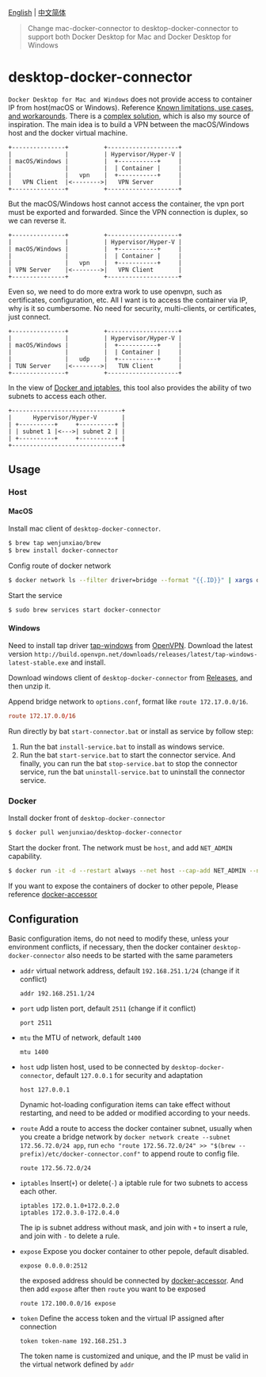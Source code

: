 [English](https://github.com/wenjunxiao/mac-docker-connector/blob/master/README.md) | [中文简体](https://github.com/wenjunxiao/mac-docker-connector/blob/master/README-ZH.md)

> Change mac-docker-connector to desktop-docker-connector to support both Docker Desktop for Mac and Docker Desktop for Windows
# desktop-docker-connector

  `Docker Desktop for Mac and Windows` does not provide access to container IP from host(macOS or Windows). 
  Reference [Known limitations, use cases, and workarounds](https://docs.docker.com/docker-for-mac/networking/#i-cannot-ping-my-containers). 
  There is a [complex solution](https://pjw.io/articles/2018/04/25/access-to-the-container-network-of-docker-for-mac/),
  which is also my source of inspiration. The main idea is to build a VPN between the macOS/Windows host and the docker virtual machine.
```
+---------------+          +--------------------+
|               |          | Hypervisor/Hyper-V |
| macOS/Windows |          |  +-----------+     |
|               |          |  | Container |     |
|               |   vpn    |  +-----------+     |
|   VPN Client  |<-------->|   VPN Server       |
+---------------+          +--------------------+
```
  But the macOS/Windows host cannot access the container, the vpn port must be exported and forwarded.
  Since the VPN connection is duplex, so we can reverse it.
```
+---------------+          +--------------------+
|               |          | Hypervisor/Hyper-V |
| macOS/Windows |          |  +-----------+     |
|               |          |  | Container |     |
|               |   vpn    |  +-----------+     |
| VPN Server    |<-------->|   VPN Client       |
+---------------+          +--------------------+
```
  Even so, we need to do more extra work to use openvpn, such as certificates, configuration, etc.
  All I want is to access the container via IP, why is it so cumbersome. 
  No need for security, multi-clients, or certificates, just connect.
```
+---------------+          +--------------------+
|               |          | Hypervisor/Hyper-V |
| macOS/Windows |          |  +-----------+     |
|               |          |  | Container |     |
|               |   udp    |  +-----------+     |
| TUN Server    |<-------->|   TUN Client       |
+---------------+          +--------------------+
```
  In the view of [Docker and iptables](https://docs.docker.com/network/iptables/), 
  this tool also provides the ability of two subnets to access each other.
```
+-------------------------------+ 
|      Hypervisor/Hyper-V       | 
| +----------+     +----------+ | 
| | subnet 1 |<--->| subnet 2 | |
| +----------+     +----------+ |
+-------------------------------+
```

## Usage

### Host
#### MacOS

  Install mac client of `desktop-docker-connector`.
```bash
$ brew tap wenjunxiao/brew
$ brew install docker-connector
```

  Config route of docker network
```bash
$ docker network ls --filter driver=bridge --format "{{.ID}}" | xargs docker network inspect --format "route {{range .IPAM.Config}}{{.Subnet}}{{end}}" >> "$(brew --prefix)/etc/docker-connector.conf"
```

  Start the service
```bash
$ sudo brew services start docker-connector
```

#### Windows

  Need to install tap driver [tap-windows](http://build.openvpn.net/downloads/releases/) from [OpenVPN](https://community.openvpn.net/openvpn/wiki/ManagingWindowsTAPDrivers).
  Download the latest version `http://build.openvpn.net/downloads/releases/latest/tap-windows-latest-stable.exe` and install.
  
  Download windows client of `desktop-docker-connector` from [Releases](https://github.com/wenjunxiao/desktop-docker-connector/releases), and then unzip it.

  Append bridge network to `options.conf`, format like `route 172.17.0.0/16`.
```conf
route 172.17.0.0/16
```
  Run directly by bat `start-connector.bat` or install as service by follow step:
  1. Run the bat `install-service.bat` to install as windows service.
  2. Run the bat `start-service.bat` to start the connector service.
  And finally, you can  run the bat `stop-service.bat` to stop the connector service, 
  run the bat `uninstall-service.bat` to uninstall the connector service.
  
### Docker

  Install docker front of `desktop-docker-connector`
```bash
$ docker pull wenjunxiao/desktop-docker-connector
```

  Start the docker front. The network must be `host`, and add `NET_ADMIN` capability.

```bash
$ docker run -it -d --restart always --net host --cap-add NET_ADMIN --name desktop-connector wenjunxiao/desktop-docker-connector
```

  If you want to expose the containers of docker to other pepole, Please reference [docker-accessor](./accessor)

## Configuration

  Basic configuration items, do not need to modify these, unless your environment conflicts,
  if necessary, then the docker container `desktop-docker-connector` also needs to be started with the same parameters
* `addr` virtual network address, default `192.168.251.1/24` (change if it conflict)
  ```
  addr 192.168.251.1/24
  ```
* `port` udp listen port, default `2511` (change if it conflict)
  ```
  port 2511
  ```
* `mtu` the MTU of network, default `1400`
  ```
  mtu 1400
  ```
* `host` udp listen host, used to be connected by `desktop-docker-connector`, default `127.0.0.1` for security and adaptation
  ```
  host 127.0.0.1
  ```

  Dynamic hot-loading configuration items can take effect without restarting,
  and need to be added or modified according to your needs.
* `route` Add a route to access the docker container subnet, usually when you create a bridge network by `docker network create --subnet 172.56.72.0/24 app`, run `echo "route 172.56.72.0/24" >> "$(brew --prefix)/etc/docker-connector.conf"` to append route to config file.
  ```
  route 172.56.72.0/24
  ```
* `iptables` Insert(`+`) or delete(`-`) a iptable rule for two subnets to access each other.
  ```
  iptables 172.0.1.0+172.0.2.0
  iptables 172.0.3.0-172.0.4.0
  ```
  The ip is subnet address without mask, and join with `+` to insert a rule, and join with `-` to delete a rule.
* `expose` Expose you docker container to other pepole, default disabled.
  ```
  expose 0.0.0.0:2512
  ```
  the exposed address should be connected by [docker-accessor](./accessor).
  And then add `expose` after then `route` you want to be exposed
  ```
  route 172.100.0.0/16 expose
  ```
* `token` Define the access token and the virtual IP assigned after connection
  ```
  token token-name 192.168.251.3
  ```
  The token name is customized and unique, and the IP must be valid in the virtual network
  defined by `addr`  
